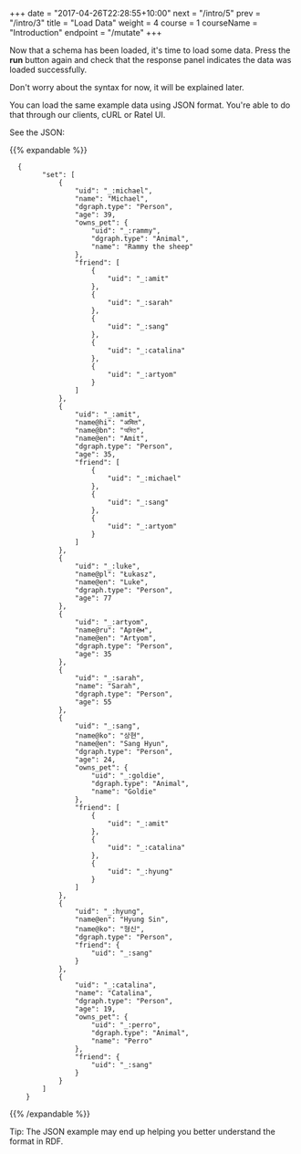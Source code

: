+++
date = "2017-04-26T22:28:55+10:00"
next = "/intro/5"
prev = "/intro/3"
title = "Load Data"
weight = 4
course = 1
courseName = "Introduction"
endpoint = "/mutate"
+++

Now that a schema has been loaded, it's time to load some data. Press the
**run** button again and check that the response panel indicates the data was
loaded successfully.

Don't worry about the syntax for now, it will be explained later.

You can load the same example data using JSON format. You're able to do that
through our clients, cURL or Ratel UI.

See the JSON:

{{% expandable %}}

```
  {
        "set": [
            {
                "uid": "_:michael",
                "name": "Michael",
                "dgraph.type": "Person",
                "age": 39,
                "owns_pet": {
                    "uid": "_:rammy",
                    "dgraph.type": "Animal",
                    "name": "Rammy the sheep"
                },
                "friend": [
                    {
                        "uid": "_:amit"
                    },
                    {
                        "uid": "_:sarah"
                    },
                    {
                        "uid": "_:sang"
                    },
                    {
                        "uid": "_:catalina"
                    },
                    {
                        "uid": "_:artyom"
                    }
                ]
            },
            {
                "uid": "_:amit",
                "name@hi": "अमित",
                "name@bn": "অমিত",
                "name@en": "Amit",
                "dgraph.type": "Person",
                "age": 35,
                "friend": [
                    {
                        "uid": "_:michael"
                    },
                    {
                        "uid": "_:sang"
                    },
                    {
                        "uid": "_:artyom"
                    }
                ]
            },
            {
                "uid": "_:luke",
                "name@pl": "Łukasz",
                "name@en": "Luke",
                "dgraph.type": "Person",
                "age": 77
            },
            {
                "uid": "_:artyom",
                "name@ru": "Артём",
                "name@en": "Artyom",
                "dgraph.type": "Person",
                "age": 35
            },
            {
                "uid": "_:sarah",
                "name": "Sarah",
                "dgraph.type": "Person",
                "age": 55
            },
            {
                "uid": "_:sang",
                "name@ko": "상현",
                "name@en": "Sang Hyun",
                "dgraph.type": "Person",
                "age": 24,
                "owns_pet": {
                    "uid": "_:goldie",
                    "dgraph.type": "Animal",
                    "name": "Goldie"
                },
                "friend": [
                    {
                        "uid": "_:amit"
                    },
                    {
                        "uid": "_:catalina"
                    },
                    {
                        "uid": "_:hyung"
                    }
                ]
            },
            {
                "uid": "_:hyung",
                "name@en": "Hyung Sin",
                "name@ko": "형신",
                "dgraph.type": "Person",
                "friend": {
                    "uid": "_:sang"
                }
            },
            {
                "uid": "_:catalina",
                "name": "Catalina",
                "dgraph.type": "Person",
                "age": 19,
                "owns_pet": {
                    "uid": "_:perro",
                    "dgraph.type": "Animal",
                    "name": "Perro"
                },
                "friend": {
                    "uid": "_:sang"
                }
            }
        ]
    }
```

{{% /expandable %}}

Tip: The JSON example may end up helping you better understand the format in
RDF.
